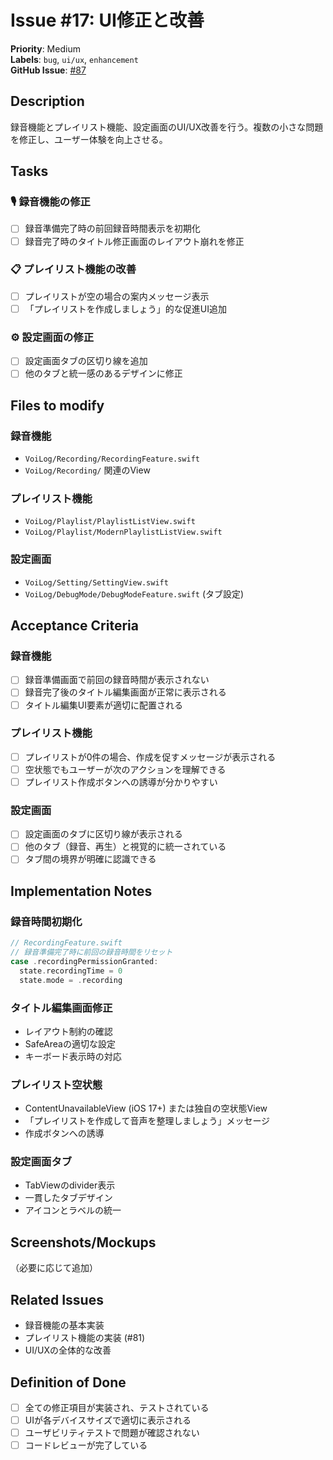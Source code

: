 # Issue #17: UI修正と改善

**Priority**: Medium  
**Labels**: `bug`, `ui/ux`, `enhancement`  
**GitHub Issue**: [#87](https://github.com/entaku0818/VoiceMemo/issues/87)

## Description
録音機能とプレイリスト機能、設定画面のUI/UX改善を行う。複数の小さな問題を修正し、ユーザー体験を向上させる。

## Tasks

### 🎙️ 録音機能の修正
- [ ] 録音準備完了時の前回録音時間表示を初期化
- [ ] 録音完了時のタイトル修正画面のレイアウト崩れを修正

### 📋 プレイリスト機能の改善
- [ ] プレイリストが空の場合の案内メッセージ表示
- [ ] 「プレイリストを作成しましょう」的な促進UI追加

### ⚙️ 設定画面の修正
- [ ] 設定画面タブの区切り線を追加
- [ ] 他のタブと統一感のあるデザインに修正

## Files to modify

### 録音機能
- `VoiLog/Recording/RecordingFeature.swift`
- `VoiLog/Recording/` 関連のView

### プレイリスト機能
- `VoiLog/Playlist/PlaylistListView.swift`
- `VoiLog/Playlist/ModernPlaylistListView.swift`

### 設定画面
- `VoiLog/Setting/SettingView.swift`
- `VoiLog/DebugMode/DebugModeFeature.swift` (タブ設定)

## Acceptance Criteria

### 録音機能
- [ ] 録音準備画面で前回の録音時間が表示されない
- [ ] 録音完了後のタイトル編集画面が正常に表示される
- [ ] タイトル編集UI要素が適切に配置される

### プレイリスト機能
- [ ] プレイリストが0件の場合、作成を促すメッセージが表示される
- [ ] 空状態でもユーザーが次のアクションを理解できる
- [ ] プレイリスト作成ボタンへの誘導が分かりやすい

### 設定画面
- [ ] 設定画面のタブに区切り線が表示される
- [ ] 他のタブ（録音、再生）と視覚的に統一されている
- [ ] タブ間の境界が明確に認識できる

## Implementation Notes

### 録音時間初期化
```swift
// RecordingFeature.swift
// 録音準備完了時に前回の録音時間をリセット
case .recordingPermissionGranted:
  state.recordingTime = 0
  state.mode = .recording
```

### タイトル編集画面修正
- レイアウト制約の確認
- SafeAreaの適切な設定
- キーボード表示時の対応

### プレイリスト空状態
- ContentUnavailableView (iOS 17+) または独自の空状態View
- 「プレイリストを作成して音声を整理しましょう」メッセージ
- 作成ボタンへの誘導

### 設定画面タブ
- TabViewのdivider表示
- 一貫したタブデザイン
- アイコンとラベルの統一

## Screenshots/Mockups
（必要に応じて追加）

## Related Issues
- 録音機能の基本実装
- プレイリスト機能の実装 (#81)
- UI/UXの全体的な改善

## Definition of Done
- [ ] 全ての修正項目が実装され、テストされている
- [ ] UIが各デバイスサイズで適切に表示される
- [ ] ユーザビリティテストで問題が確認されない
- [ ] コードレビューが完了している